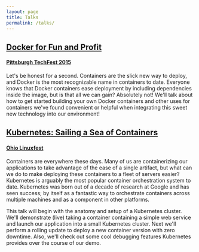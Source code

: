 ```yaml
---
layout: page
title: Talks
permalink: /talks/
---
```


[Docker for Fun and Profit](http://www.slideshare.net/KelCecil/docker-for-fun-and-profit)
------------------------------

#### [Pittsburgh TechFest 2015](http://pghtechfest.com)

Let's be honest for a second. Containers are the slick new way to deploy, and Docker is the most recognizable name in containers to date. Everyone knows that Docker containers ease deployment by including dependencies inside the image, but is that all we can gain? Absolutely not! We'll talk about how to get started building your own Docker containers and other uses for containers we've found convenient or helpful when integrating this sweet new technology into our environment!

[Kubernetes: Sailing a Sea of Containers](http://www.slideshare.net/KelCecil/kubernetes-sailing-a-sea-of-containers)
-------------------------------

#### [Ohio Linuxfest](https://ohiolinux.org/)

Containers are everywhere these days. Many of us are containerizing our applications to take advantage of the ease of a single artifact, but what can we do to make deploying these containers to a fleet of servers easier? Kubernetes is arguably the most popular container orchestration system to date. Kubernetes was born out of a decade of research at Google and has seen success; by itself as a fantastic way to orchestrate containers across multiple machines and as a component in other platforms.

This talk will begin with the anatomy and setup of a Kubernetes cluster. We'll demonstrate (live) taking a container containing a simple web service and launch our application into a small Kubernetes cluster. Next we'll perform a rolling update to deploy a new container version with zero downtime. Also, we'll check out some cool debugging features Kubernetes provides over the course of our demo.
